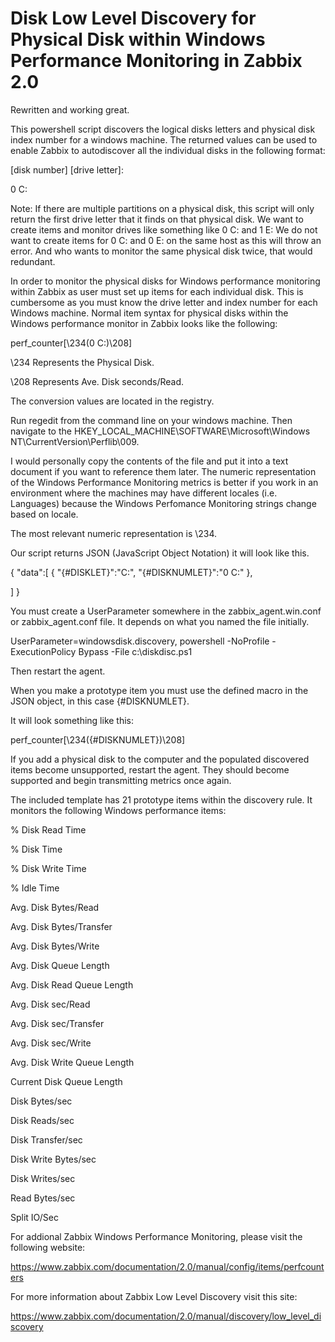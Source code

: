 Disk Low Level Discovery for Physical Disk within Windows Performance Monitoring in Zabbix 2.0
==========================
Rewritten and working great.

This powershell script discovers the logical disks letters and physical disk index number for a windows machine. The returned values can be used to enable Zabbix to autodiscover all the individual disks in the following format: 

[disk number] [drive letter]:

0 C:

Note: If there are multiple partitions on a physical disk, this script will only return the first drive letter that it finds on that physical disk. We want to create items and monitor drives like something like 0 C: and 1 E:  We do not want to create items for 0 C: and 0 E: on the same host as this will throw an error. And who wants to monitor the same physical disk twice, that would redundant.

In order to monitor the physical disks for Windows performance monitoring within Zabbix as user must set up items for each individual disk. This is cumbersome as you must know the drive letter and index number for each Windows machine. Normal item syntax for physical disks within the Windows performance monitor in Zabbix looks like the following:

perf_counter[\234(0 C:)\208]

\234 Represents the Physical Disk.

\208 Represents Ave. Disk seconds/Read.

The conversion values are located in the registry.

Run regedit from the command line on your windows machine. Then navigate to the HKEY_LOCAL_MACHINE\SOFTWARE\Microsoft\Windows NT\CurrentVersion\Perflib\009. 

I would personally copy the contents of the file and put it into a text document if you want to reference them later. The numeric representation of the Windows Performance Monitoring metrics is better if you work in an environment where the machines may have different locales (i.e. Languages) because the Windows Perfomance Monitoring strings change based on locale.

The most relevant numeric representation is \234.  

Our script returns JSON (JavaScript Object Notation) it will look like this.

{
  "data":[
  { "{#DISKLET}":"C:",
    "{#DISKNUMLET}":"0 C:" },
      
  ]
}

You must create a UserParameter somewhere in the zabbix_agent.win.conf or zabbix_agent.conf file. It depends on what you named the file initially. 

UserParameter=windowsdisk.discovery, powershell -NoProfile -ExecutionPolicy Bypass -File c:\diskdisc.ps1

Then restart the agent.

When you make a prototype item you must use the defined macro in the JSON object, in this case {#DISKNUMLET}.

It will look something like this:

perf_counter[\234({#DISKNUMLET})\208]

If you add a physical disk to the computer and the populated discovered items become unsupported, restart the agent. They should become supported and begin transmitting metrics once again. 

The included template has 21 prototype items within the discovery rule. It monitors the following Windows performance items:

% Disk  Read Time

% Disk Time

% Disk Write Time

% Idle Time

Avg. Disk Bytes/Read 

Avg. Disk Bytes/Transfer

Avg. Disk Bytes/Write

Avg. Disk Queue Length

Avg. Disk Read Queue Length

Avg. Disk sec/Read

Avg. Disk sec/Transfer

Avg. Disk sec/Write

Avg. Disk Write Queue Length

Current Disk Queue Length

Disk Bytes/sec

Disk Reads/sec

Disk Transfer/sec

Disk Write Bytes/sec

Disk Writes/sec

Read Bytes/sec 

Split IO/Sec

For addional Zabbix Windows Performance Monitoring, please visit the following website:

https://www.zabbix.com/documentation/2.0/manual/config/items/perfcounters

For more information about Zabbix Low Level Discovery visit this site:

https://www.zabbix.com/documentation/2.0/manual/discovery/low_level_discovery

